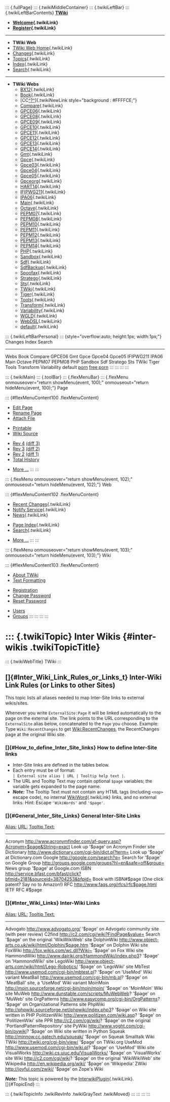 ::: {.fullPage}
::: {.twikiMiddleContainer}
::: {.twikiLeftBar}
::: {.twikiLeftBarContents}
**[TWiki](http://TWiki.org/)**

-   **[Welcome](WelcomeGuest){.twikiLink}**
-   **[Register](TWikiRegistration){.twikiLink}**

------------------------------------------------------------------------

-   **TWiki Web**
-   [TWiki Web Home](WebHome){.twikiLink}
-   [Changes](WebChanges){.twikiLink}
-   [Topics](WebTopicList){.twikiLink}
-   [Index](WebIndex){.twikiLink}
-   [Search](WebSearch){.twikiLink}

------------------------------------------------------------------------

-   **TWiki Webs**
    -   [BX12](../BX12/WebHome){.twikiLink}
    -   [Book](../Book/WebHome){.twikiLink}
    -   [CC[^?^](http://www.program-transformation.org/edit/CC/WebHome?topicparent=TWiki.InterWikis)]{.twikiNewLink
        style="background : #FFFFCE;"}
    -   [Compare](../Compare/WebHome){.twikiLink}
    -   [GPCE06](../GPCE06/WebHome){.twikiLink}
    -   [GPCE08](../GPCE08/WebHome){.twikiLink}
    -   [GPCE09](../GPCE09/WebHome){.twikiLink}
    -   [GPCE10](../GPCE10/WebHome){.twikiLink}
    -   [GPCE11](../GPCE11/WebHome){.twikiLink}
    -   [GPCE12](../GPCE12/WebHome){.twikiLink}
    -   [GPCE13](../GPCE13/WebHome){.twikiLink}
    -   [GPCE14](../GPCE14/WebHome){.twikiLink}
    -   [Gmt](../Gmt/WebHome){.twikiLink}
    -   [Gpce](../Gpce/WebHome){.twikiLink}
    -   [Gpce03](http://www.program-transformation.org/Gpce03/WebHome){.twikiLink}
    -   [Gpce04](../Gpce04/WebHome){.twikiLink}
    -   [Gpce05](../Gpce05/WebHome){.twikiLink}
    -   [Gpceorg](../Gpceorg/WebHome){.twikiLink}
    -   [HART14](../HART14/WebHome){.twikiLink}
    -   [IFIPWG211](http://www.program-transformation.org/IFIPWG211/WebHome){.twikiLink}
    -   [IPA06](../IPA06/WebHome){.twikiLink}
    -   [Main](../Main/WebHome){.twikiLink}
    -   [Octave](../Octave/WebHome){.twikiLink}
    -   [PEPM07](../PEPM07/WebHome){.twikiLink}
    -   [PEPM08](../PEPM08/WebHome){.twikiLink}
    -   [PEPM10](../PEPM10/WebHome){.twikiLink}
    -   [PEPM11](../PEPM11/WebHome){.twikiLink}
    -   [PEPM12](../PEPM12/WebHome){.twikiLink}
    -   [PEPM13](../PEPM13/WebHome){.twikiLink}
    -   [PEPM14](../PEPM14/WebHome){.twikiLink}
    -   [PHP](../PHP/WebHome){.twikiLink}
    -   [Sandbox](../Sandbox/WebHome){.twikiLink}
    -   [Sdf](../Sdf/WebHome){.twikiLink}
    -   [SdfBackup](../SdfBackup/WebHome){.twikiLink}
    -   [Spoofax](../Spoofax/WebHome){.twikiLink}
    -   [Stratego](../Stratego/WebHome){.twikiLink}
    -   [Sts](../Sts/WebHome){.twikiLink}
    -   [TWiki](WebHome){.twikiLink}
    -   [Tiger](../Tiger/WebHome){.twikiLink}
    -   [Tools](../Tools/WebHome){.twikiLink}
    -   [Transform](../Transform/WebHome){.twikiLink}
    -   [Variability](../Variability/WebHome){.twikiLink}
    -   [WGLD](../WGLD/WebHome){.twikiLink}
    -   [WebDSL](../WebDSL/WebHome){.twikiLink}
    -   [default](DefaultWebHome){.twikiLink}

::: {.twikiLeftBarPersonal}
::: {style="overflow:auto; height:1px; width:1px;"}
Changes Index Search

------------------------------------------------------------------------

Webs Book Compare GPCE06 Gmt Gpce Gpce04 Gpce05 IFIPWG211 IPA06 Main
Octave PEPM07 PEPM08 PHP Sandbox Sdf Stratego Sts TWiki Tiger Tools
Transform Variability default
[porn](http://www.estrategiavirtual.com/adult/) [free
porn](http://www.estrategiavirtual.com/free/)
:::
:::
:::
:::

::: {.twikiMain}
::: {.toolBar}
::: {.flexMenuBar}
::: {.flexMenu onmouseover="return showMenu(event, 100);" onmouseout="return hideMenu(event, 100);"}
Page

::: {#flexMenuContent100 .flexMenuContent}
-   [Edit
    Page](http://www.program-transformation.org/edit/TWiki/InterWikis?t=1536826248)
-   [Rename
    Page](http://www.program-transformation.org/rename/TWiki/InterWikis)
-   [Attach
    File](http://www.program-transformation.org/attach/TWiki/InterWikis)

<!-- -->

-   [Printable](http://www.program-transformation.org/view/TWiki/InterWikis?skin=print.pattern)
-   [Wiki
    Source](http://www.program-transformation.org/view/TWiki/InterWikis?skin=text&raw=on&contenttype=text/plain)

<!-- -->

-   [Rev
    4](http://www.program-transformation.org/view/TWiki/InterWikis?rev=1.4)
    [(diff 3)](http://www.program-transformation.org/rdiff/TWiki/InterWikis?rev1=1.4&rev2=1.3)
-   [Rev
    3](http://www.program-transformation.org/view/TWiki/InterWikis?rev=1.3)
    [(diff 2)](http://www.program-transformation.org/rdiff/TWiki/InterWikis?rev1=1.3&rev2=1.2)
-   [Rev
    2](http://www.program-transformation.org/view/TWiki/InterWikis?rev=1.2)
    [(diff 1)](http://www.program-transformation.org/rdiff/TWiki/InterWikis?rev1=1.2&rev2=1.1)
-   [Total
    History](http://www.program-transformation.org/rdiff/TWiki/InterWikis)

<!-- -->

-   [More
    \...](http://www.program-transformation.org/oops/TWiki/InterWikis?template=oopsmore&param1=1.4&param2=1.4)
:::
:::

::: {.flexMenu onmouseover="return showMenu(event, 102);" onmouseout="return hideMenu(event, 102);"}
Web

::: {#flexMenuContent102 .flexMenuContent}
-   [Recent Changes](WebChanges){.twikiLink}
-   [Notify Service](WebNotify){.twikiLink}
-   [News](WebNews){.twikiLink}

<!-- -->

-   [Page Index](WebIndex){.twikiLink}
-   [Search](WebSearch){.twikiLink}

<!-- -->

-   [More
    \...](http://www.program-transformation.org/oops/TWiki/InterWikis?template=oopsmore&param1=1.4&param2=1.4)
:::
:::

::: {.flexMenu onmouseover="return showMenu(event, 103);" onmouseout="return hideMenu(event, 103);"}
Wiki

::: {#flexMenuContent103 .flexMenuContent}
-   [About
    TWiki](http://www.program-transformation.org/view/TWiki/WebHome)
-   [Text
    Formatting](http://www.program-transformation.org/view/TWiki/TextFormattingRules)

<!-- -->

-   [Registration](http://www.program-transformation.org/view/TWiki/TWikiRegistration)
-   [Change
    Password](http://www.program-transformation.org/view/TWiki/ChangePassword)
-   [Reset
    Password](http://www.program-transformation.org/view/TWiki/ResetPassword)

<!-- -->

-   [Users](http://www.program-transformation.org/view/Main/TWikiUsers)
-   [Groups](http://www.program-transformation.org/view/Main/TWikiGroups)
:::
:::
:::
:::

::: {.twikiTopic}
Inter Wikis {#inter-wikis .twikiTopicTitle}
===========

::: {.twikiWebTitle}
TWiki
:::

[]{#Inter_Wiki_Link_Rules_or_Links_t} Inter-Wiki Link Rules (or Links to other Sites)
-------------------------------------------------------------------------------------

This topic lists all aliases needed to map Inter-Site links to external
wikis/sites.

Whenever you write `ExternalSite:Page` it will be linked automatically
to the page on the external site. The link points to the URL
corresponding to the `ExternalSite` alias below, concatenated to the
`Page` you choose. Example: Type `Wiki:RecentChanges` to get
[Wiki:RecentChanges](http://c2.com/cgi/wiki?RecentChanges), the
RecentChanges page at the original Wiki site.

### []{#How_to_define_Inter_Site_links} How to define Inter-Site links

-   Inter-Site links are defined in the tables below.
-   Each entry must be of format:\
    `| External site alias | URL | Tooltip help text |`.
-   The URL and Tooltip Text may contain optional `$page` variables; the
    variable gets expanded to the page name.
-   ***Note:*** The Tooltip Text must not contain any HTML tags
    (including `<nop>` escape code), no internal
    [WikiWord](WikiWord){.twikiLink} links, and no external links. Hint:
    Escape `'WikiWords'` and `'$page'`.

### []{#General_Inter_Site_Links} General Inter-Site Links

  [Alias:](InterWikis@sortcol=0&table=1&up=0#sorted_table "Sort by this column")   [URL:](InterWikis@sortcol=1&table=1&up=0#sorted_table "Sort by this column")   [Tooltip Text:](InterWikis@sortcol=2&table=1&up=0#sorted_table "Sort by this column")
  -------------------------------------------------------------------------------- ------------------------------------------------------------------------------ ---------------------------------------------------------------------------------------
  Acronym                                                                          <http://www.acronymfinder.com/af-query.asp?Acronym=$page&String=exact>         Look up \'\$page\' on Acronym Finder site
  Dictionary                                                                       <http://www.dictionary.com/cgi-bin/dict.pl?term=>                              Look up \'\$page\' at Dictionary.com
  Google                                                                           <http://google.com/search?q=>                                                  Search for \'\$page\' on Google
  Group                                                                            <http://groups.google.com/groups?hl=en&safe=off&group=>                        News group \'\$page\' at Google.com
  ISBN                                                                             <http://service.bfast.com/bfast/click?bfmid=2181&sourceid=38704253&bfpid=>     Book with ISBN\#\$page (One click patent? Say no to Amazon!)
  RFC                                                                              <http://www.faqs.org/rfcs/rfc$page.html>                                       IETF RFC \#\$page

### []{#Inter_Wiki_Links} Inter-Wiki Links

  [Alias:](InterWikis@sortcol=0&table=2&up=0#sorted_table "Sort by this column")   [URL:](InterWikis@sortcol=1&table=2&up=0#sorted_table "Sort by this column")   [Tooltip Text:](InterWikis@sortcol=2&table=2&up=0#sorted_table "Sort by this column")
  -------------------------------------------------------------------------------- ------------------------------------------------------------------------------ ---------------------------------------------------------------------------------------
  Advogato                                                                         <http://www.advogato.org/>                                                     \'\$page\' on Advogato community site (with peer review)
  C2find                                                                           <http://c2.com/cgi/wiki?FindPage&value=>                                       Search \'\$page\' on the original \'WikiWikiWeb\' site
  DolphinWiki                                                                      <http://www.object-arts.co.uk/wiki/html/Dolphin/$page.htm>                     \'\$page\' on Dolphin Wiki site
  FoxWiki                                                                          <http://fox.wikis.com/wc.dll?Wiki~>                                            \'\$page\' on Fox Wiki site
  HammondWiki                                                                      <http://www.dairiki.org/HammondWiki/index.php3>?                               \'\$page\' on \'HammondWiki\' site
  LegoWiki                                                                         <http://www.object-arts.com/wiki/html/Lego-Robotics/>                          \'\$page\' on \'LegoWiki\' site
  MbTest                                                                           <http://www.usemod.com/cgi-bin/mbtest.pl>?                                     \'\$page\' on \'UseMod\' Wiki variant
  MeatBall                                                                         <http://www.usemod.com/cgi-bin/mb.pl>?                                         \'\$page\' on \'MeatBall\' site, a \'UseMod\' Wiki variant
  MoinMoin                                                                         <http://moin.sourceforge.net/cgi-bin/moin/moin/>                               \'\$page\' on \'MoinMoin\' Wiki site
  MuWeb                                                                            <http://www.dunstable.com/scripts/MuWebWeb>?                                   \'\$page\' on \'MuWeb\' site
  OrgPatterns                                                                      <http://www.easycomp.org/cgi-bin/OrgPatterns>?                                 \'\$page\' on Organizational Patterns site
  PhpWiki                                                                          <http://phpwiki.sourceforge.net/phpwiki/index.php3>?                           \'\$page\' on Wiki site written in PHP
  PolitizenWiki                                                                    <http://www.politizen.com/wiki.asp>?                                           \'\$page\' on \'PolitizenWiki\' site
  PPR                                                                              <http://c2.com/cgi/wiki>?                                                      \'\$page\' on the original \'PortlandPatternRepository\' site
  PyWiki                                                                           <http://www.voght.com/cgi-bin/pywiki>?                                         \'\$page\' on Wiki site written in Python
  Squeak                                                                           <http://minnow.cc.gatech.edu/squeak/>                                          \'\$page\' on Squeak Smalltalk Wiki
  TWiki                                                                            <http://twiki.org/cgi-bin/view/>                                               \'\$page\' on TWiki.org
  UseMod                                                                           <http://www.usemod.com/cgi-bin/wiki.pl>?                                       \'\$page\' on \'UseMod\' Wiki site
  VisualWorks                                                                      <http://wiki.cs.uiuc.edu/VisualWorks/>                                         \'\$page\' on \'VisualWorks\' site
  Wiki                                                                             <http://c2.com/cgi/wiki>?                                                      \'\$page\' on the original \'WikiWikiWeb\' site
  Wikipedia                                                                        <http://en.wikipedia.org/wiki/>                                                \'\$page\' on \'Wikipedia\'
  ZWiki                                                                            <http://joyful.com/zwiki/>                                                     \'\$page\' on Zope\'s Wiki

***Note:*** This topic is powered by the
[InterwikiPlugin](InterwikiPlugin){.twikiLink}.\
[]{#TopicEnd}
:::

::: {.twikiTopicInfo .twikiRevInfo .twikiGrayText .twikiMoved}
:::
:::
:::
:::
